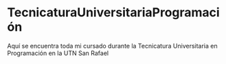 # TecnicaturaUniversitariaProgramación
Aquí se encuentra toda mi cursado durante la Tecnicatura Universitaria en Programación en la UTN San Rafael
